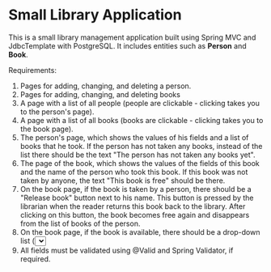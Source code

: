 # Small Library Application

This is a small library management application built using Spring MVC and JdbcTemplate with PostgreSQL. It includes entities such as **Person** and **Book**.

Requirements:
1) Pages for adding, changing, and deleting a person.
2) Pages for adding, changing, and deleting books
3) A page with a list of all people (people are clickable - clicking takes you to the person's page).
4) A page with a list of all books (books are clickable - clicking takes you to the book page).
5) The person's page, which shows the values of his fields and a list of books that he
took. If the person has not taken any books, instead of the list there should be the text "The person
has not taken any books yet".
6) The page of the book, which shows the values of the fields of this book and the name of the person
who took this book. If this book was not taken by anyone, the text "This book is free" should be there.
7) On the book page, if the book is taken by a person, there should be a "Release book" button next to his name. This button is pressed by the librarian when the reader
returns this book back to the library. After clicking on this button, the book becomes free again and disappears from the list of books of the person.
8) On the book page, if the book is available, there should be a drop-down list (<select>) with all the people and the "Assign book" button. This button is pressed by the librarian
when the reader wants to take this book home. After clicking on this button, the book should start to belong to the selected person and should appear in his book list.
9) All fields must be validated using @Valid and Spring Validator, if required.
